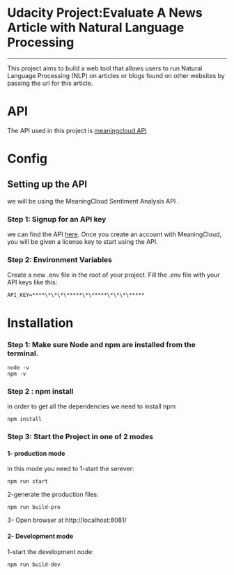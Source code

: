 # Udacity Project:Evaluate A News Article with Natural Language Processing

---

This project aims to build a web tool that allows users to run Natural Language Processing (NLP) on articles or blogs found on other websites by passing the url for this article.

# API

The API used in this project is [meaningcloud API](https://www.meaningcloud.com/products/sentiment-analysis)

# Config

## Setting up the API

we will be using the MeaningCloud Sentiment Analysis API .

### Step 1: Signup for an API key

we can find the API [here](https://www.meaningcloud.com/developer/sentiment-analysis). Once you create an account with MeaningCloud, you will be given a license key to start using the API.

### Step 2: Environment Variables

Create a new .env file in the root of your project.
Fill the .env file with your API keys like this:
```
API_KEY=****\*\*\*\*****\*\*****\*\*\*\*****
```
# Installation

### Step 1: Make sure Node and npm are installed from the terminal.

```
node -v
npm -v
```

### Step 2 : npm install

in order to get all the dependencies we need to install npm

```
npm install
```

### Step 3: Start the Project in one of 2 modes

#### 1- production mode

in this mode you need to
1-start the serever:

```
npm run start
```

2-generate the production files:

```
npm run build-pro
```

3- Open browser at http://localhost:8081/


#### 2- Development mode

1-start the development node:

```
npm run build-dev
```
